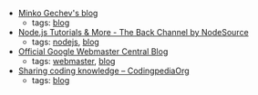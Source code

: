 * [Minko Gechev's blog](http://blog.mgechev.com/)
    * tags: [blog](../tags/blog.md)
* [Node.js Tutorials & More - The Back Channel by NodeSource](https://nodesource.com/blog)
    * tags: [nodejs](../tags/nodejs.md), [blog](../tags/blog.md)
* [
Official Google Webmaster Central Blog
](https://webmasters.googleblog.com/)
    * tags: [webmaster](../tags/webmaster.md), [blog](../tags/blog.md)
* [Sharing coding knowledge – CodingpediaOrg](http://www.codingpedia.org/)
    * tags: [blog](../tags/blog.md)
